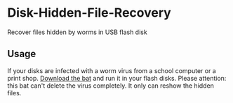 # Disk-Hidden-File-Recovery
Recover files hidden by worms in USB flash disk

## Usage
If your disks are infected with a worm virus from a school computer or a print shop. [Download the bat](https://github.com/ZhongWwwHhh/Disk-Hidden-File-Recovery/releasesl) and run it in your flash disks. 
Please attention: this bat can't delete the virus completely. It only can reshow the hidden files. 
